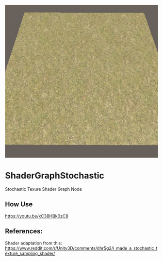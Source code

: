 ![alt text](Image.png)

# ShaderGraphStochastic

Stochastic Texure Shader Graph Node

## How Use

https://youtu.be/xC38HBk0zC8

## References:

Shader adaptation from this:
https://www.reddit.com/r/Unity3D/comments/dhr5g2/i_made_a_stochastic_texture_sampling_shader/


